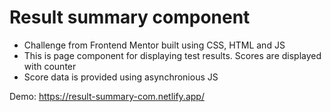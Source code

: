 # Result summary component

- Challenge from Frontend Mentor built using CSS, HTML and JS
- This is page component for displaying test results. Scores are displayed with counter
- Score data is provided using asynchronious JS

Demo: https://result-summary-com.netlify.app/
